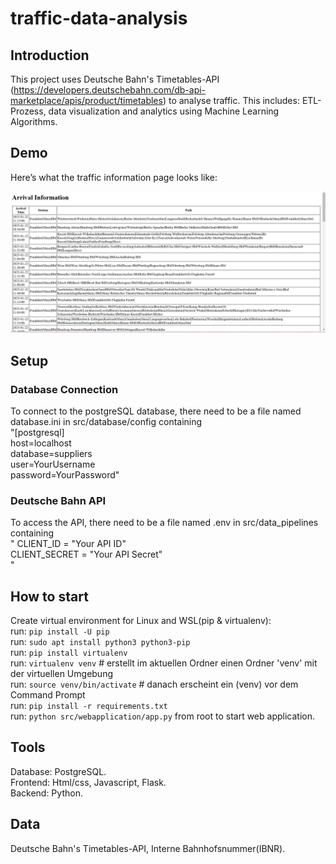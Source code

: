 # traffic-data-analysis
## Introduction
This project uses Deutsche Bahn's Timetables-API (https://developers.deutschebahn.com/db-api-marketplace/apis/product/timetables) to analyse traffic. This includes: ETL-Prozess, data visualization and analytics using Machine Learning Algorithms.
## Demo
Here’s what the traffic information page looks like:

![Traffic Page Screenshot](data/images/demo.png)
## Setup 
### Database Connection
To connect to the postgreSQL database, there need to be a file named database.ini in src/database/config containing \
"[postgresql] \
host=localhost \
database=suppliers \
user=YourUsername \
password=YourPassword"
### Deutsche Bahn API
To access the API, there need to be a file named .env in src/data_pipelines containing \
"
CLIENT_ID = "Your API ID"\
CLIENT_SECRET = "Your API Secret" \
"
## How to start
Create virtual environment for Linux and WSL(pip & virtualenv): \
run: `pip install -U pip` \
run: `sudo apt install python3 python3-pip` \
run: `pip install virtualenv` \
run: `virtualenv venv`  # erstellt im aktuellen Ordner einen Ordner 'venv' mit der virtuellen Umgebung\
run: `source venv/bin/activate`   # danach erscheint ein (venv) vor dem Command Prompt\
run: `pip install -r requirements.txt` \
run: `python src/webapplication/app.py` from root to start web application.
## Tools
Database: PostgreSQL.  
Frontend: Html/css, Javascript, Flask.  
Backend: Python.  
## Data
Deutsche Bahn's Timetables-API, Interne Bahnhofsnummer(IBNR).
